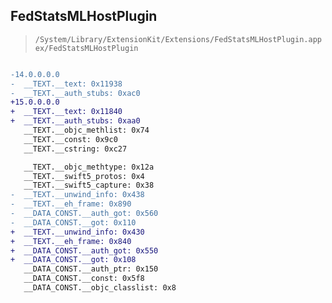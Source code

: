 ## FedStatsMLHostPlugin

> `/System/Library/ExtensionKit/Extensions/FedStatsMLHostPlugin.appex/FedStatsMLHostPlugin`

```diff

-14.0.0.0.0
-  __TEXT.__text: 0x11938
-  __TEXT.__auth_stubs: 0xac0
+15.0.0.0.0
+  __TEXT.__text: 0x11840
+  __TEXT.__auth_stubs: 0xaa0
   __TEXT.__objc_methlist: 0x74
   __TEXT.__const: 0x9c0
   __TEXT.__cstring: 0xc27

   __TEXT.__objc_methtype: 0x12a
   __TEXT.__swift5_protos: 0x4
   __TEXT.__swift5_capture: 0x38
-  __TEXT.__unwind_info: 0x438
-  __TEXT.__eh_frame: 0x890
-  __DATA_CONST.__auth_got: 0x560
-  __DATA_CONST.__got: 0x110
+  __TEXT.__unwind_info: 0x430
+  __TEXT.__eh_frame: 0x840
+  __DATA_CONST.__auth_got: 0x550
+  __DATA_CONST.__got: 0x108
   __DATA_CONST.__auth_ptr: 0x150
   __DATA_CONST.__const: 0x5f8
   __DATA_CONST.__objc_classlist: 0x8

```
